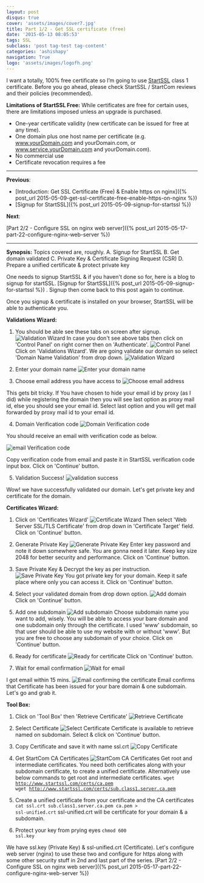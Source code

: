 ```yaml
---
layout: post
disqus: true
cover: 'assets/images/cover7.jpg'
title: Part 1/2 - Get SSL certificate (free)
date: '2015-05-13 08:05:53'
tags: SSL
subclass: 'post tag-test tag-content'
categories: 'ashishapy'
navigation: True
logo: 'assets/images/logofh.png'
---
```


I want a totally, 100% free certificate so I’m going to use [StartSSL](https://www.startssl.com/) class 1 certificate. Before you go ahead, please check StartSSL / StartCom reviews and their policies (recommended).

**Limitations of StartSSL Free:**
While certificates are free for certain uses, there are limitations imposed unless an upgrade is purchased.

* One-year certificate validity (new certificate can be issued for free at any time).
* One domain plus one host name per certificate (e.g. www.yourDomain.com and yourDomain.com, or www.service.yourDomain.com and yourDomain.com).
* No commercial use
* Certificate revocation requires a fee

---
**Previous**:

* [Introduction: Get SSL Certificate (Free) & Enable https on nginx]({% post_url 2015-05-09-get-ssl-certificate-free-enable-https-on-nginx %})
* [Signup for StartSSL]({% post_url 2015-05-09-signup-for-startssl %})

**Next**:

[Part 2/2 - Configure SSL on nginx web server]({% post_url 2015-05-17-part-22-configure-nginx-web-server %})

---
**Synopsis:** 
Topics covered are, roughly.
A. Signup for StartSSL
B. Get domain validated
C. Private Key & Certificate Signing Request (CSR)
D. Prepare a unified certificate & protect private key

One needs to signup StartSSL & if you haven't done so for, here is a blog to signup for startSSL.
[Signup for StartSSL]({% post_url 2015-05-09-signup-for-startssl %}) . Signup then come back to this post again to continue.

Once you signup & certificate is installed on your browser, StartSSL will be able to authenticate you.

**Validations Wizard:**

1. You should be able see these tabs on screen after signup.
![Validation Wizard](//cdn.ashishapy.com/2015/May/2AuthSSL-1431367260004.jpg)
In case you don't see above tabs then click on 'Control Panel' on right corner then on 'Authenticate'.
![Control Panel](//cdn.ashishapy.com/2015/May/1AuthSSL-1431367398701.jpg)
Click on 'Validations Wizard'. We are going validate our domain so select 'Domain Name Validation' from drop down.
![Validation Wizard](//cdn.ashishapy.com/2015/May/3AuthSSL-1431369562298.jpg)

2. Enter your domain name 
![Enter your domain name](//cdn.ashishapy.com/2015/May/4AuthSSL-1431411787617.jpg)

3. Choose email address you have access to 
![Choose email address](//cdn.ashishapy.com/2015/May/5AuthSSL-1431413486102.jpg)

This gets bit tricky. If You have chosen to hide your email id by proxy (as I did) while registering the domain then you will see last option as proxy mail id, else you should see your email id. Select last option and you will get mail forwarded by proxy mail id to your email id.

4. Domain Verification code
![Domain Verification code](//cdn.ashishapy.com/2015/May/6AuthSSL-1431529399603.jpg)

You should receive an email with verification code as below.

![email Verification code](//cdn.ashishapy.com/2015/May/6AuthSSLmail-1431415290094.jpg) 

Copy verification code from email and paste it in StartSSL verification code input box. Click on 'Continue' button.

5. Validation Success!
![validation success](//cdn.ashishapy.com/2015/May/7AuthSSL-1431504728128.jpg)

Wow! we have successfully validated our domain. Let's get private key and certificate for the domain.

**Certificates Wizard:**

1. Click on 'Certificates Wizard'
![Certificate Wizard](//cdn.ashishapy.com/2015/May/1SSLCert-1431500670158.jpg)
Then select 'Web Server SSL/TLS Certificate' from drop down in 'Certificate Target' field. Click on 'Continue' button.

2. Generate Private Key
![Generate Private Key](//cdn.ashishapy.com/2015/May/2SSLCert-1431500894187.jpg)
Enter key password and note it down somewhere safe. You are gonna need it later. Keep key size 2048 for better security and performance. Click on 'Continue' button.

3. Save Private Key & Decrypt the key as per instruction.
![Save Private Key](//cdn.ashishapy.com/2015/May/3SSLCert-1431504329620.jpg)
You got private key for your domain. Keep it safe place where only you can access it. Click on 'Continue' button.

4. Select your validated domain from drop down option.
![Add domain](//cdn.ashishapy.com/2015/May/4SSLCert-1431501233378.jpg)
Click on 'Continue' button.

5. Add one subdomain 
![Add subdomain](//cdn.ashishapy.com/2015/May/5SSLCert-1431533738187.jpg)
Choose subdomain name you want to add, wisely. You will be able to access your bare domain and one subdomain only through the certificate. I used 'www' subdomain, so that user should be able to use my website with or without 'www'. But you are free to choose any subdomain of your choice.
Click on 'Continue' button.

6. Ready for certificate
![Ready for certificate](//cdn.ashishapy.com/2015/May/6SSLCert-1431501735690.jpg)
Click on 'Continue' button.

7. Wait for email confirmation
![Wait for email](//cdn.ashishapy.com/2015/May/7SSLCert-1431501858450.jpg)

I got email within 15 mins.
![Email confirming the certificate](//cdn.ashishapy.com/2015/May/7SSLCertmail-1431502145843.jpg)
Email confirms that Certificate has been issued for your bare domain & one subdomain. Let's go and grab it.

**Tool Box:**

1. Click on 'Tool Box' then 'Retrieve Certificate'
![Retrieve Certificate](//cdn.ashishapy.com/2015/May/1SSLTool-1431502783011.jpg)

2. Select Certificate
![Select Certificate](//cdn.ashishapy.com/2015/May/2SSLTool-1431503013396.jpg)
Certificate is available to retrieve named on subdomain. Select & click on 'Continue' button.

3. Copy Certificate and save it with name ssl.crt
![Copy Certificate](//cdn.ashishapy.com/2015/May/3SSLTool-1431503144980.jpg)

4. Get StartCom CA Certificates
![StartCom CA Certificates](//cdn.ashishapy.com/2015/May/4SSLTool-1431503287930.jpg)
Get root and intermediate certificates. You need both certificates along with your subdomain certificate, to create a unified certificate.
Alternatively use below commands to get root and intermediate certificates.
<code>wget http://www.startssl.com/certs/ca.pem
wget http://www.startssl.com/certs/sub.class1.server.ca.pem</code>

5. Create a unified certificate from your certificate and the CA certificates
<code>cat ssl.crt sub.class1.server.ca.pem ca.pem > ssl-unified.crt</code>
ssl-unified.crt will be certificate for your domain & a subdomain.

6. Protect your key from prying eyes
<code>chmod 600 ssl.key</code>

We have ssl.key (Private Key) & ssl-unified.crt (Certificate). Let's configure web server (nginx) to use these two and configure for https along with some other security stuff in 2nd and last part of the series.
[Part 2/2 - Configure SSL on nginx web server]({% post_url 2015-05-17-part-22-configure-nginx-web-server %})